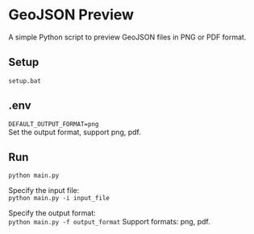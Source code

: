 
GeoJSON Preview
===============

A simple Python script to preview GeoJSON files in PNG or PDF format.


Setup
-----

`setup.bat`


.env
----

`DEFAULT_OUTPUT_FORMAT=png`  
Set the output format, support png, pdf.


Run
---

`python main.py`

Specify the input file:  
`python main.py -i input_file`

Specify the output format:  
`python main.py -f output_format`
Support formats: png, pdf.
